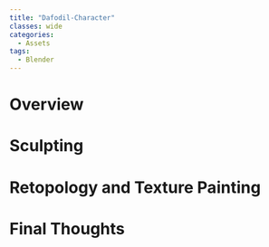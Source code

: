 ```yaml
---
title: "Dafodil-Character"
classes: wide
categories:
  - Assets
tags:
  - Blender
---
```


# Overview

# Sculpting

# Retopology and Texture Painting

# Final Thoughts
